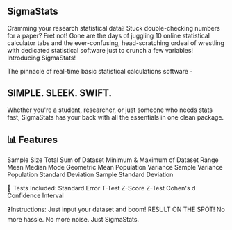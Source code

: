 ## SigmaStats

Cramming your research statistical data? Stuck double-checking numbers for a paper?
Fret not! 
Gone are the days of juggling 10 online statistical calculator tabs and the ever-confusing, head-scratching ordeal of wrestling with dedicated statistical software just to crunch a few variables!
Introducing SigmaStats!

The pinnacle of real-time basic statistical calculations software - 
## SIMPLE. SLEEK. SWIFT.

Whether you're a student, researcher, or just someone who needs stats fast, SigmaStats has your back with all the essentials in one clean package.

## 📊 Features
Sample Size
Total Sum of Dataset
Minimum & Maximum of Dataset
Range
Mean
Median
Mode
Geometric Mean
Population Variance
Sample Variance
Population Standard Deviation
Sample Standard Deviation

🧪 Tests Included:
Standard Error
T-Test
Z-Score
Z-Test
Cohen's d
Confidence Interval

❓Instructions:
Just input your dataset and boom! 
RESULT ON THE SPOT!
No more hassle. No more noise. Just SigmaStats.
